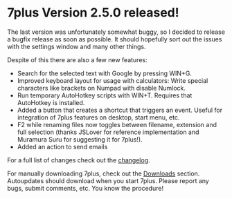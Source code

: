 # 7plus Version 2.5.0 released! #

The last version was unfortunately somewhat buggy, so I decided to release a bugfix release as soon as possible. It should hopefully sort out the issues with the settings window and many other things.

Despite of this there are also a few new features:

  * Search for the selected text with Google by pressing WIN+G.
  * Improved keyboard layout for usage with calculators: Write special characters like brackets on Numpad with disable Numlock.
  * Run temporary AutoHotkey scripts with WIN+T. Requires that AutoHotkey is installed.
  * Added a button that creates a shortcut that triggers an event. Useful for integration of 7plus features on desktop, start menu, etc.
  * F2 while renaming files now toggles between filename, extension and full selection (thanks JSLover for reference implementation and Muramura Suru for suggesting it for 7plus!).
  * Added an action to send emails

For a full list of changes check out the [changelog](http://code.google.com/p/7plus/wiki/Changelog2dot5dot0).

For manually downloading 7plus, check out the [Downloads](http://code.google.com/p/7plus/downloads/list) section. Autoupdates should download when you start 7plus. Please report any bugs, submit comments, etc. You know the procedure!